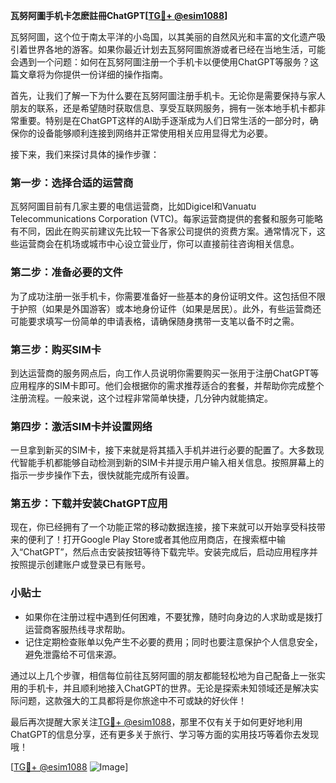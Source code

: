 **瓦努阿圖手机卡怎麽註冊ChatGPT[[TG💪+ @esim1088](https://t.me/s/esim1088)]**

瓦努阿圖，这个位于南太平洋的小岛国，以其美丽的自然风光和丰富的文化遗产吸引着世界各地的游客。如果你最近计划去瓦努阿圖旅游或者已经在当地生活，可能会遇到一个问题：如何在瓦努阿圖注册一个手机卡以便使用ChatGPT等服务？这篇文章将为你提供一份详细的操作指南。

首先，让我们了解一下为什么要在瓦努阿圖注册手机卡。无论你是需要保持与家人朋友的联系，还是希望随时获取信息、享受互联网服务，拥有一张本地手机卡都非常重要。特别是在ChatGPT这样的AI助手逐渐成为人们日常生活的一部分时，确保你的设备能够顺利连接到网络并正常使用相关应用显得尤为必要。

接下来，我们来探讨具体的操作步骤：

### 第一步：选择合适的运营商

瓦努阿圖目前有几家主要的电信运营商，比如Digicel和Vanuatu Telecommunications Corporation (VTC)。每家运营商提供的套餐和服务可能略有不同，因此在购买前建议先比较一下各家公司提供的资费方案。通常情况下，这些运营商会在机场或城市中心设立营业厅，你可以直接前往咨询相关信息。

### 第二步：准备必要的文件

为了成功注册一张手机卡，你需要准备好一些基本的身份证明文件。这包括但不限于护照（如果是外国游客）或本地身份证件（如果是居民）。此外，有些运营商还可能要求填写一份简单的申请表格，请确保随身携带一支笔以备不时之需。

### 第三步：购买SIM卡

到达运营商的服务网点后，向工作人员说明你需要购买一张用于注册ChatGPT等应用程序的SIM卡即可。他们会根据你的需求推荐适合的套餐，并帮助你完成整个注册流程。一般来说，这个过程非常简单快捷，几分钟内就能搞定。

### 第四步：激活SIM卡并设置网络

一旦拿到新买的SIM卡，接下来就是将其插入手机并进行必要的配置了。大多数现代智能手机都能够自动检测到新的SIM卡并提示用户输入相关信息。按照屏幕上的指示一步步操作下去，很快就能完成所有设置。

### 第五步：下载并安装ChatGPT应用

现在，你已经拥有了一个功能正常的移动数据连接，接下来就可以开始享受科技带来的便利了！打开Google Play Store或者其他应用商店，在搜索框中输入“ChatGPT”，然后点击安装按钮等待下载完毕。安装完成后，启动应用程序并按照提示创建账户或登录已有账号。

### 小贴士

- 如果你在注册过程中遇到任何困难，不要犹豫，随时向身边的人求助或是拨打运营商客服热线寻求帮助。
- 记住定期检查账单以免产生不必要的费用；同时也要注意保护个人信息安全，避免泄露给不可信来源。

通过以上几个步骤，相信每位前往瓦努阿圖的朋友都能轻松地为自己配备上一张实用的手机卡，并且顺利地接入ChatGPT的世界。无论是探索未知领域还是解决实际问题，这款强大的工具都将是你旅途中不可或缺的好伙伴！

最后再次提醒大家关注[TG💪+ @esim1088](https://t.me/s/esim1088)，那里不仅有关于如何更好地利用ChatGPT的信息分享，还有更多关于旅行、学习等方面的实用技巧等着你去发现哦！

[[TG💪+ @esim1088](https://t.me/s/esim1088) ![Image](https://i.postimg.cc/4NQfJmqS/Snipaste-2025-05-13-00-14-12.png)]